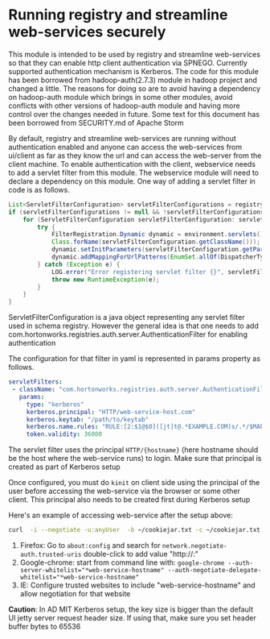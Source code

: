 # Running registry and streamline web-services securely

This module is intended to be used by registry and streamline web-services so that they can enable http client authentication via SPNEGO. Currently supported 
authentication mechanism is Kerberos. The code for this module has been borrowed from hadoop-auth(2.7.3) module in hadoop project and changed a little. The 
reasons for doing so are to avoid having a dependency on hadoop-auth module which brings in some other modules, avoid conflicts with other versions of 
hadoop-auth module and having more control over the changes needed in future. Some text for this document has been borrowed from SECURITY.md of Apache Storm  

By default, registry and streamline web-services are running without authentication enabled and anyone can access the web-services from ui/client as far as they
know the url and can access the web-server from the client machine. To enable authentication with the client, webservice needs to add a servlet filter from 
this module. The webservice module will need to declare a dependency on this module. One way of adding a servlet filter in code is as follows. 

```java
List<ServletFilterConfiguration> servletFilterConfigurations = registryConfiguration.getServletFilters();
if (servletFilterConfigurations != null && !servletFilterConfigurations.isEmpty()) {
    for (ServletFilterConfiguration servletFilterConfiguration: servletFilterConfigurations) {
        try {
            FilterRegistration.Dynamic dynamic = environment.servlets().addFilter(servletFilterConfiguration.getClassName(), (Class<? extends Filter>)
            Class.forName(servletFilterConfiguration.getClassName()));
            dynamic.setInitParameters(servletFilterConfiguration.getParams());
            dynamic.addMappingForUrlPatterns(EnumSet.allOf(DispatcherType.class), true, "/*");
        } catch (Exception e) {
            LOG.error("Error registering servlet filter {}", servletFilterConfiguration);
            throw new RuntimeException(e);
        }
    }
}
```

ServletFilterConfiguration is a java object representing any servlet filter used in schema registry. However the general idea is that one needs to
add com.hortonworks.registries.auth.server.AuthenticationFilter for enabling authentication 

The configuration for that filter in yaml is represented in params property as follows.

```yaml
servletFilters:
 - className: "com.hortonworks.registries.auth.server.AuthenticationFilter"
   params:
     type: "kerberos"
     kerberos.principal: "HTTP/web-service-host.com"
     kerberos.keytab: "/path/to/keytab"
     kerberos.name.rules: "RULE:[2:$1@$0]([jt]t@.*EXAMPLE.COM)s/.*/$MAPRED_USER/ RULE:[2:$1@$0]([nd]n@.*EXAMPLE.COM)s/.*/$HDFS_USER/DEFAULT"
     token.validity: 36000
```

The servlet filter uses the principal `HTTP/{hostname}` (here hostname should be the host where the web-service runs) to login. Make sure that principal is 
created as part of Kerberos setup

Once configured, you must do `kinit` on client side using the principal of the user before accessing the web-service via the browser or some other client. 
This principal also needs to be created first during Kerberos setup

Here's an example of accessing web-service after the setup above:
```bash
curl  -i --negotiate -u:anyUser  -b ~/cookiejar.txt -c ~/cookiejar.txt  http://<web-service-host>:<port>/api/v1/
```

1. Firefox: Go to `about:config` and search for `network.negotiate-auth.trusted-uris` double-click to add value "http://<web-service-host>:<port>"
2. Google-chrome: start from command line with: 
   `google-chrome --auth-server-whitelist="*web-service-hostname" --auth-negotiate-delegate-whitelist="*web-service-hostname"`
3. IE: Configure trusted websites to include "web-service-hostname" and allow negotiation for that website

**Caution**: In AD MIT Kerberos setup, the key size is bigger than the default UI jetty server request header size. If using that, make sure you set 
header buffer bytes to 65536



